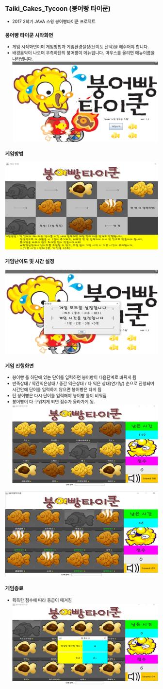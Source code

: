 ## Taiki_Cakes_Tycoon (붕어빵 타이쿤)
- 2017 2학기 JAVA 스윙 붕어빵타이쿤 프로젝트 

### 붕어빵 타이쿤 시작화면
- 게임 시작화면이며 게임방법과 게임환경설정(난이도 선택)을 해주어야 합니다.
- 배경음악이 나오며 우측하단의 붕어빵이 메뉴입니다. 마우스를 올리면 메뉴이름을 나타냅니다.
![붕어빵타이쿤메인화면](./readme_image/붕어빵타이쿤메인화면.PNG)

### 게임방법
![붕어빵타이쿤게임방법](./readme_image/붕어빵타이쿤게임방법.PNG)

### 게임난이도 및 시간 설정
![붕어빵타이쿤환경설정](./readme_image/붕어빵타이쿤환경설정.png)

### 게임 진행화면
- 붕어빵 틀 하단에 있는 단어를 입력하면 붕어빵이 다음단계로 바뀌게 됨
- 반죽상태 / 약간익은상태 / 중간 익은상태 / 다 익은 상태(연기남) 순으로 진행되며 시간안에 단어를 입력하지 않으면 붕어빵은 타게 됨
- 탄 붕어빵은 다시 단어를 입력해야 붕어빵 틀이 비워짐
- 붕어빵이 다 구워지게 되면 점수가 올라가게 됨.
![붕어빵타이쿤게임진행화면1](./readme_image/붕어빵타이쿤게임진행화면1.PNG)

![붕어빵타이쿤게임진행화면2](./readme_image/붕어빵타이쿤게임진행화면2.PNG)

### 게임종료
- 획득한 점수에 따라 등급이 매겨짐
![붕어빵타이쿤게임종료](./readme_image/붕어빵타이쿤게임종료.PNG)


